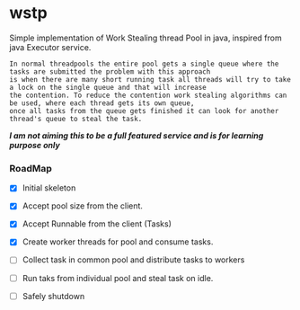 # wstp
Simple implementation of Work Stealing thread Pool in java, inspired from java Executor service.
```
In normal threadpools the entire pool gets a single queue where the tasks are submitted the problem with this approach 
is when there are many short running task all threads will try to take a lock on the single queue and that will increase 
the contention. To reduce the contention work stealing algorithms can be used, where each thread gets its own queue, 
once all tasks from the queue gets finished it can look for another thread's queue to steal the task. 
```

***I am not aiming this to be a full featured service and is for learning purpose only***

### RoadMap

- [x] Initial skeleton
- [x] Accept pool size from the client.
- [x] Accept Runnable from the client (Tasks) 
- [x] Create worker threads for pool and consume tasks.
- [ ] Collect task in common pool and distribute tasks to workers
- [ ] Run taks from individual pool and steal task on idle.
- [ ] Safely shutdown


